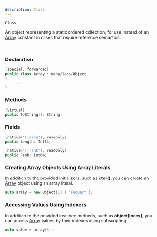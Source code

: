 ```yaml
---
description: Class
---
```

`Class`

An object representing a static ordered collection, for use instead of an  [Array](./Array) constant in cases that require reference semantics.

<br/>

### Declaration


```csharp
[special, forwarded]
public class Array : mana/lang/Object
{
    ...
}
```


### Methods


```swift
[virtual]
public toString(): String;
```


### Fields

```swift
[native("!!size"), readonly]
public Length: Int64;

[native("!!rank"), readonly]
public Rank: Int64;
```


### Creating Array Objects Using Array Literals

In addition to the provided initializers, such as **ctor()**, 
you can create an  [Array](./Array) object using an array literal.

```cpp
auto array = new Object[1] { "FooBar" };
```


### Accessing Values Using Indexers


In addition to the provided instance methods, such as **object[index]**, you can access [Array](./Array) values by their indexes using subscripting.

```cpp
auto value = array[3];
```